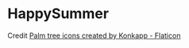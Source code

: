# HappySummer

Credit 
<a href="https://www.flaticon.com/free-icons/palm-tree" title="palm tree icons">Palm tree icons created by Konkapp - Flaticon</a>